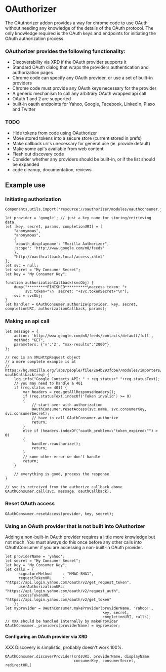# OAuthorizer

The OAuthorizer addon provides a way for chrome code to use OAuth without
needing any knowledge of the details of the OAuth protocol. The only knowledge
required is the OAuth keys and endpoints for initiating the OAuth authorization
process.

### OAuthorizer provides the following functionality:

* Discoverability via XRD if the OAuth provider supports it
* Standard OAuth dialog that wraps the providers authentication and authorization pages
* Chrome code can specify any OAuth provider, or use a set of built-in providers
* Chrome code must provide any OAuth keys necessary for the provider
* A generic mechanism to call any arbitrary OAuth wrapped api call
* OAuth 1 and 2 are supported
* built-in oauth endpoints for Yahoo, Google, Facebook, LinkedIn, Plaxo and Twitter

### TODO

* Hide tokens from code using OAuthorizer
* Move stored tokens into a secure store (current stored in prefs)
* Make callback uri's unecessary for general use (ie. provide default)
* Make some api's available from web content
* Flesh out discovery code
* Consider whether any providers should be built-in, or if the list should be expanded
* code cleanup, documentation, reviews

## Example use

### Initiating authorization

    Components.utils.import("resource://oauthorizer/modules/oauthconsumer.js");

    let provider = 'google'; // just a key name for storing/retrieving data
    let [key, secret, params, completionURI] = [
	    "anonymous",
	    "anonymous",
	    {
	    'xoauth_displayname': "Mozilla Authorizer",
	    'scope': 'http://www.google.com/m8/feeds' 
	    },
	    "http://oauthcallback.local/access.xhtml"
	];
    let svc = null;
    let secret = "My Consumer Secret";
    let key = "My Consumer Key";

    function authorizationCallback(svcObj) {
        dump("*********FINISHED**********\naccess token: "+
             svc.token+"\n  secret: "+svc.tokenSecret+"\n");
        svc = svcObj;
    }
    let handler = OAuthConsumer.authorize(provider, key, secret, completionURI, authorizationCallback, params);


### Making an api call

    let message = {
        action: 'http://www.google.com/m8/feeds/contacts/default/full',
        method: "GET",
        parameters: {'v':'2', "max-results":"2000"}
    };

    // req is an XMLHttpRequest object
    // a more complete example is at
    // https://hg.mozilla.org/labs/people/file/2a4b293fcbe7/modules/importers/gmail.js
    oauthCallback(req) {
        log.info("Google Contacts API: " + req.status+" "+req.statusText);
        // you may need to handle a 401
        if (req.status == 401) {
            var headers = req.getAllResponseHeaders();
            if (req.statusText.indexOf('Token invalid') >= 0)
            {
                // start over with authorization
                OAuthConsumer.resetAccess(svc.name, svc.consumerKey, svc.consumerSecret);
                // have to call OAuthConsumer.authorize
                return;
            }
            else if (headers.indexOf("oauth_problem=\"token_expired\"") > 0)
            {
                handler.reauthorize();
                return;
            }
            // some other error we don't handle
            return;
        }
        
        // everything is good, process the response
    }

    // svc is retreived from the authorize callback above
    OAuthConsumer.call(svc, message, oauthCallback);


### Reset OAuth access

    OAuthConsumer.resetAccess(provider, key, secret);


### Using an OAuth provider that is not built into OAuthorizer

Adding a non-built-in OAuth provider requires a little more knowledge but not
much.  You must always do this once before any other calls into OAuthConsumer if
you are accessing a non-built-in OAuth provider.

    let providerName = 'yahoo';
    let secret = "My Consumer Secret";
    let key = "My Consumer Key";
    let calls = {
          signatureMethod     : "HMAC-SHA1",
          requestTokenURL     : "https://api.login.yahoo.com/oauth/v2/get_request_token",
          userAuthorizationURL: "https://api.login.yahoo.com/oauth/v2/request_auth",
          accessTokenURL      : "https://api.login.yahoo.com/oauth/v2/get_token"
        };
    let myprovider = OAuthConsumer.makeProvider(providerName, 'Yahoo!',
                                                key, secret,
                                                completionURI, calls);
    // XXX should be handled internally by makeProvider
    OAuthConsumer._providers[providerName] = myprovider;


#### Configuring an OAuth provider via XRD

XXX Discovery is simplistic, probably doesn't work 100%.

    OAuthConsumer.discoverProvider(xrdsURI, providerName, displayName,
                                   consumerKey, consumerSecret, redirectURL)



